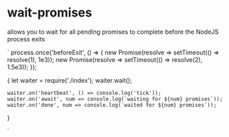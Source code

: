 # wait-promises
allows you to wait for all pending promises to complete before the NodeJS process exits 


`
process.once('beforeExit', () => {
    new Promise(resolve => setTimeout(() => resolve(1), 1e3));
    new Promise(resolve => setTimeout(() => resolve(2), 1.5e3));
  });
  
  {
    let waiter = require('./index');
    waiter.wait();

    waiter.on('heartbeat', () => console.log('tick'));
    waiter.on('await', num => console.log(`waiting for ${num} promises`));
    waiter.on('done', num => console.log(`waited for ${num} promises`));
  }

`
